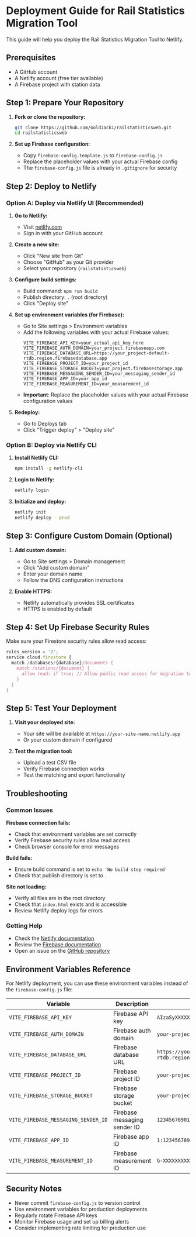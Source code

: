 # Deployment Guide for Rail Statistics Migration Tool

This guide will help you deploy the Rail Statistics Migration Tool to Netlify.

## Prerequisites

- A GitHub account
- A Netlify account (free tier available)
- A Firebase project with station data

## Step 1: Prepare Your Repository

1. **Fork or clone the repository:**
   ```bash
   git clone https://github.com/GoldJack1/railstatisticsweb.git
   cd railstatisticsweb
   ```

2. **Set up Firebase configuration:**
   - Copy `firebase-config.template.js` to `firebase-config.js`
   - Replace the placeholder values with your actual Firebase config
   - The `firebase-config.js` file is already in `.gitignore` for security

## Step 2: Deploy to Netlify

### Option A: Deploy via Netlify UI (Recommended)

1. **Go to Netlify:**
   - Visit [netlify.com](https://netlify.com)
   - Sign in with your GitHub account

2. **Create a new site:**
   - Click "New site from Git"
   - Choose "GitHub" as your Git provider
   - Select your repository (`railstatisticsweb`)

3. **Configure build settings:**
   - Build command: `npm run build`
   - Publish directory: `.` (root directory)
   - Click "Deploy site"

4. **Set up environment variables (for Firebase):**
   - Go to Site settings > Environment variables
   - Add the following variables with your actual Firebase values:
     ```
     VITE_FIREBASE_API_KEY=your_actual_api_key_here
     VITE_FIREBASE_AUTH_DOMAIN=your_project.firebaseapp.com
     VITE_FIREBASE_DATABASE_URL=https://your_project-default-rtdb.region.firebasedatabase.app
     VITE_FIREBASE_PROJECT_ID=your_project_id
     VITE_FIREBASE_STORAGE_BUCKET=your_project.firebasestorage.app
     VITE_FIREBASE_MESSAGING_SENDER_ID=your_messaging_sender_id
     VITE_FIREBASE_APP_ID=your_app_id
     VITE_FIREBASE_MEASUREMENT_ID=your_measurement_id
     ```
   - **Important**: Replace the placeholder values with your actual Firebase configuration values

5. **Redeploy:**
   - Go to Deploys tab
   - Click "Trigger deploy" > "Deploy site"

### Option B: Deploy via Netlify CLI

1. **Install Netlify CLI:**
   ```bash
   npm install -g netlify-cli
   ```

2. **Login to Netlify:**
   ```bash
   netlify login
   ```

3. **Initialize and deploy:**
   ```bash
   netlify init
   netlify deploy --prod
   ```

## Step 3: Configure Custom Domain (Optional)

1. **Add custom domain:**
   - Go to Site settings > Domain management
   - Click "Add custom domain"
   - Enter your domain name
   - Follow the DNS configuration instructions

2. **Enable HTTPS:**
   - Netlify automatically provides SSL certificates
   - HTTPS is enabled by default

## Step 4: Set Up Firebase Security Rules

Make sure your Firestore security rules allow read access:

```javascript
rules_version = '2';
service cloud.firestore {
  match /databases/{database}/documents {
    match /stations/{document} {
      allow read: if true; // Allow public read access for migration tool
    }
  }
}
```

## Step 5: Test Your Deployment

1. **Visit your deployed site:**
   - Your site will be available at `https://your-site-name.netlify.app`
   - Or your custom domain if configured

2. **Test the migration tool:**
   - Upload a test CSV file
   - Verify Firebase connection works
   - Test the matching and export functionality

## Troubleshooting

### Common Issues

**Firebase connection fails:**
- Check that environment variables are set correctly
- Verify Firebase security rules allow read access
- Check browser console for error messages

**Build fails:**
- Ensure build command is set to `echo 'No build step required'`
- Check that publish directory is set to `.`

**Site not loading:**
- Verify all files are in the root directory
- Check that `index.html` exists and is accessible
- Review Netlify deploy logs for errors

### Getting Help

- Check the [Netlify documentation](https://docs.netlify.com/)
- Review the [Firebase documentation](https://firebase.google.com/docs)
- Open an issue on the [GitHub repository](https://github.com/GoldJack1/railstatisticsweb/issues)

## Environment Variables Reference

For Netlify deployment, you can use these environment variables instead of the `firebase-config.js` file:

| Variable | Description | Example |
|----------|-------------|---------|
| `VITE_FIREBASE_API_KEY` | Firebase API key | `AIzaSyXXXXXXXXXXXXXXXXXXXXXXXXXXXXXXX` |
| `VITE_FIREBASE_AUTH_DOMAIN` | Firebase auth domain | `your-project.firebaseapp.com` |
| `VITE_FIREBASE_DATABASE_URL` | Firebase database URL | `https://your-project-default-rtdb.region.firebasedatabase.app` |
| `VITE_FIREBASE_PROJECT_ID` | Firebase project ID | `your-project-id` |
| `VITE_FIREBASE_STORAGE_BUCKET` | Firebase storage bucket | `your-project.firebasestorage.app` |
| `VITE_FIREBASE_MESSAGING_SENDER_ID` | Firebase messaging sender ID | `123456789012` |
| `VITE_FIREBASE_APP_ID` | Firebase app ID | `1:123456789012:web:abcdef1234567890` |
| `VITE_FIREBASE_MEASUREMENT_ID` | Firebase measurement ID | `G-XXXXXXXXXX` |

## Security Notes

- Never commit `firebase-config.js` to version control
- Use environment variables for production deployments
- Regularly rotate Firebase API keys
- Monitor Firebase usage and set up billing alerts
- Consider implementing rate limiting for production use
